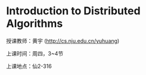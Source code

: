 # Introduction to Distributed Algorithms

授课教师：黄宇 (http://cs.nju.edu.cn/yuhuang)

上课时间：周四，3~4节

上课地点：仙2-316